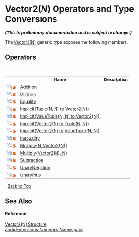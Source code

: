 # Vector2(*N*) Operators and Type Conversions
 _**\[This is preliminary documentation and is subject to change.\]**_

The <a href="T_Jodo_Extensions_Numerics_Vector2_1">Vector2(N)</a> generic type exposes the following members.


## Operators
&nbsp;<table><tr><th></th><th>Name</th><th>Description</th></tr><tr><td>![Public operator](media/puboperator.gif "Public operator")![Static member](media/static.gif "Static member")</td><td><a href="M_Jodo_Extensions_Numerics_Vector2_1_op_Addition">Addition</a></td><td /></tr><tr><td>![Public operator](media/puboperator.gif "Public operator")![Static member](media/static.gif "Static member")</td><td><a href="M_Jodo_Extensions_Numerics_Vector2_1_op_Division">Division</a></td><td /></tr><tr><td>![Public operator](media/puboperator.gif "Public operator")![Static member](media/static.gif "Static member")</td><td><a href="M_Jodo_Extensions_Numerics_Vector2_1_op_Equality">Equality</a></td><td /></tr><tr><td>![Public operator](media/puboperator.gif "Public operator")![Static member](media/static.gif "Static member")</td><td><a href="M_Jodo_Extensions_Numerics_Vector2_1_op_Implicit_2">Implicit(Tuple(N, N) to Vector2(N))</a></td><td /></tr><tr><td>![Public operator](media/puboperator.gif "Public operator")![Static member](media/static.gif "Static member")</td><td><a href="M_Jodo_Extensions_Numerics_Vector2_1_op_Implicit_3">Implicit(ValueTuple(N, N) to Vector2(N))</a></td><td /></tr><tr><td>![Public operator](media/puboperator.gif "Public operator")![Static member](media/static.gif "Static member")</td><td><a href="M_Jodo_Extensions_Numerics_Vector2_1_op_Implicit_1">Implicit(Vector2(N) to Tuple(N, N))</a></td><td /></tr><tr><td>![Public operator](media/puboperator.gif "Public operator")![Static member](media/static.gif "Static member")</td><td><a href="M_Jodo_Extensions_Numerics_Vector2_1_op_Implicit">Implicit(Vector2(N) to ValueTuple(N, N))</a></td><td /></tr><tr><td>![Public operator](media/puboperator.gif "Public operator")![Static member](media/static.gif "Static member")</td><td><a href="M_Jodo_Extensions_Numerics_Vector2_1_op_Inequality">Inequality</a></td><td /></tr><tr><td>![Public operator](media/puboperator.gif "Public operator")![Static member](media/static.gif "Static member")</td><td><a href="M_Jodo_Extensions_Numerics_Vector2_1_op_Multiply_1">Multiply(N, Vector2(N))</a></td><td /></tr><tr><td>![Public operator](media/puboperator.gif "Public operator")![Static member](media/static.gif "Static member")</td><td><a href="M_Jodo_Extensions_Numerics_Vector2_1_op_Multiply">Multiply(Vector2(N), N)</a></td><td /></tr><tr><td>![Public operator](media/puboperator.gif "Public operator")![Static member](media/static.gif "Static member")</td><td><a href="M_Jodo_Extensions_Numerics_Vector2_1_op_Subtraction">Subtraction</a></td><td /></tr><tr><td>![Public operator](media/puboperator.gif "Public operator")![Static member](media/static.gif "Static member")</td><td><a href="M_Jodo_Extensions_Numerics_Vector2_1_op_UnaryNegation">UnaryNegation</a></td><td /></tr><tr><td>![Public operator](media/puboperator.gif "Public operator")![Static member](media/static.gif "Static member")</td><td><a href="M_Jodo_Extensions_Numerics_Vector2_1_op_UnaryPlus">UnaryPlus</a></td><td /></tr></table>&nbsp;
<a href="#vector2(*n*)-operators-and-type-conversions">Back to Top</a>

## See Also


#### Reference
<a href="T_Jodo_Extensions_Numerics_Vector2_1">Vector2(N) Structure</a><br /><a href="N_Jodo_Extensions_Numerics">Jodo.Extensions.Numerics Namespace</a><br />